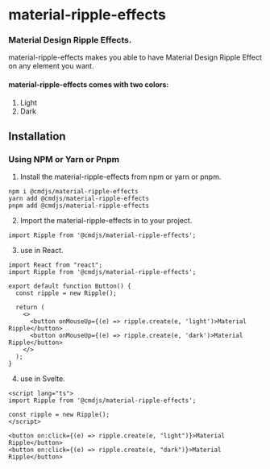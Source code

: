 # material-ripple-effects

### Material Design Ripple Effects.

material-ripple-effects makes you able to have Material Design Ripple Effect on any element you want.

#### material-ripple-effects comes with two colors:

1. Light
2. Dark

## Installation

### Using NPM or Yarn or Pnpm

1. Install the material-ripple-effects from npm or yarn or pnpm.

```
npm i @cmdjs/material-ripple-effects
yarn add @cmdjs/material-ripple-effects
pnpm add @cmdjs/material-ripple-effects
```

2. Import the material-ripple-effects in to your project.

```
import Ripple from '@cmdjs/material-ripple-effects';
```

3. use in React.

```
import React from "react";
import Ripple from '@cmdjs/material-ripple-effects';

export default function Button() {
  const ripple = new Ripple();

  return (
    <>
      <button onMouseUp={(e) => ripple.create(e, 'light')>Material Ripple</button>
      <button onMouseUp={(e) => ripple.create(e, 'dark')>Material Ripple</button>
    </>
  );
}
```

4. use in Svelte.

```
<script lang="ts">
import Ripple from '@cmdjs/material-ripple-effects';

const ripple = new Ripple();
</script>

<button on:click={(e) => ripple.create(e, "light")}>Material Ripple</button>
<button on:click={(e) => ripple.create(e, "dark")}>Material Ripple</button>
```
